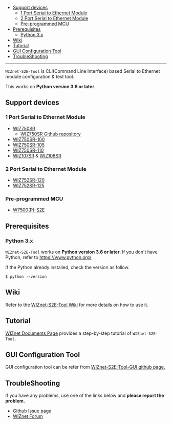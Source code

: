 - [Support devices](#support-devices)
  - [1 Port Serial to Ethernet Module](#1-port-serial-to-ethernet-module)
  - [2 Port Serial to Ethernet Module](#2-port-serial-to-ethernet-module)
  - [Pre-programmed MCU](#pre-programmed-mcu)
- [Prerequisites](#prerequisites)
  - [Python 3.x](#python-3x)
- [Wiki](#wiki)
- [Tutorial](#tutorial)
- [GUI Configuration Tool](#gui-configuration-tool)
- [TroubleShooting](#troubleshooting)

---

`WIZnet-S2E-Tool` is CLI(Command Line Interface) based Serial to Ethernet module configuration & test tool.

This works on **Python version 3.6 or later**.


## Support devices

### 1 Port Serial to Ethernet Module

- [WIZ750SR](https://docs.wiznet.io/Product/S2E-Module/WIZ750SR)
  - [WIZ750SR Github repository](https://github.com/Wiznet/WIZ750SR)
- [WIZ750SR-100](https://docs.wiznet.io/Product/S2E-Module/WIZ750SR-1xx-Series/WIZ750SR-100)
- [WIZ750SR-105](https://docs.wiznet.io/Product/S2E-Module/WIZ750SR-1xx-Series/WIZ750SR-105)
- [WIZ750SR-110](https://docs.wiznet.io/Product/S2E-Module/WIZ750SR-1xx-Series/WIZ750SR-110)
- [WIZ107SR](https://docs.wiznet.io/Product/S2E-Module/WIZ107SR) & [WIZ108SR](https://docs.wiznet.io/Product/S2E-Module/WIZ108SR)

### 2 Port Serial to Ethernet Module

- [WIZ752SR-120](https://docs.wiznet.io/Product/S2E-Module/WIZ752SR-12x-Series/WIZ752SR-120)
- [WIZ752SR-125](https://docs.wiznet.io/Product/S2E-Module/WIZ752SR-12x-Series/WIZ752SR-125)

### Pre-programmed MCU
- [W7500(P)-S2E](https://docs.wiznet.io/Product/Pre-programmed-MCU/W7500P-S2E/w7500p-s2e-EN)


## Prerequisites

### Python 3.x

`WIZnet-S2E-Tool` works on **Python version 3.6 or later**.
If you don't have Python, refer to https://www.python.org/

If the Python already installed, check the version as follow.

```
$ python --version
```


## Wiki

Refer to the [WIZnet-S2E-Tool Wiki](https://github.com/Wiznet/WIZnet-S2E-Tool/wiki) for more details on how to use it.


## Tutorial

[WIZnet Documents Page](https://docs.wiznet.io/) provides a step-by-step tutorial of `WIZnet-S2E-Tool`.



## GUI Configuration Tool

GUI configuration tool can be refer from [WIZnet-S2E-Tool-GUI github page.](https://github.com/Wiznet/WIZnet-S2E-Tool-GUI)


## TroubleShooting

If you have any problems, use one of the links below and **please report the problem.**

- [Github Issue page](https://github.com/Wiznet/WIZnet-S2E-Tool/issues)
- [WIZnet Forum](https://forum.wiznet.io/)
